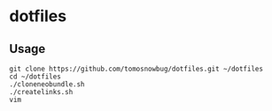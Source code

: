 dotfiles
========

## Usage

```
git clone https://github.com/tomosnowbug/dotfiles.git ~/dotfiles
cd ~/dotfiles
./cloneneobundle.sh
./createlinks.sh
vim
```

